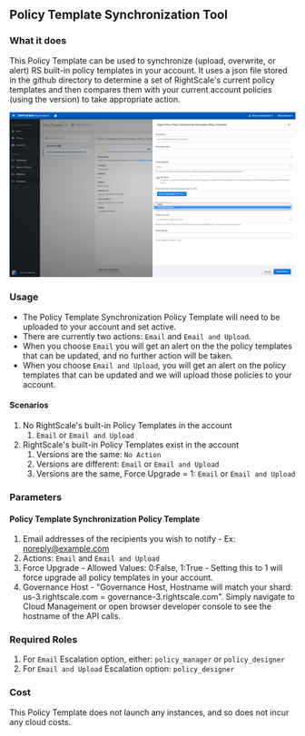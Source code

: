 ## Policy Template Synchronization Tool

### What it does

This Policy Template can be used to synchronize (upload, overwrite, or alert) RS built-in policy templates in your account. It uses a json file stored in the github directory to determine a set of RightScale's current policy templates and then compares them with your current account policies (using the version) to take appropriate action.

<img src="policy_sync.png" width="600">

### Usage

- The Policy Template Synchronization Policy Template will need to be uploaded to your account and set active. 
- There are currently two actions: `Email` and `Email and Upload`. 
- When you choose `Email` you will get an alert on the the policy templates that can be updated, and no further action will be taken. 
- When you choose `Email and Upload`, you will get an alert on the policy templates that can be updated and we will upload those policies to your account. 

#### Scenarios

1. No RightScale's built-in Policy Templates in the account
   1. `Email` or `Email and Upload`
1. RightScale's built-in Policy Templates exist in the account
   1. Versions are the same: `No Action`
   2. Versions are different: `Email` or `Email and Upload`
   3. Versions are the same, Force Upgrade = 1: `Email` or `Email and Upload`

### Parameters

#### Policy Template Synchronization Policy Template

1. Email addresses of the recipients you wish to notify - Ex: noreply@example.com
2. Actions: `Email` and `Email and Upload`
3. Force Upgrade - Allowed Values: 0:False, 1:True - Setting this to 1 will force upgrade all policy templates in your account. 
4. Governance Host - "Governance Host, Hostname will match your shard: us-3.rightscale.com = governance-3.rightscale.com". Simply navigate to Cloud Management or open browser developer console to see the hostname of the API calls. 

### Required Roles
1. For `Email` Escalation option, either: `policy_manager` or `policy_designer`
2. For `Email and Upload` Escalation option: `policy_designer`

### Cost

This Policy Template does not launch any instances, and so does not incur any cloud costs.
